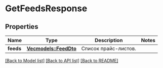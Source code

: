 # GetFeedsResponse

## Properties

Name | Type | Description | Notes
------------ | ------------- | ------------- | -------------
**feeds** | [**Vec<models::FeedDto>**](FeedDTO.md) | Список прайс-листов. | 

[[Back to Model list]](../README.md#documentation-for-models) [[Back to API list]](../README.md#documentation-for-api-endpoints) [[Back to README]](../README.md)



